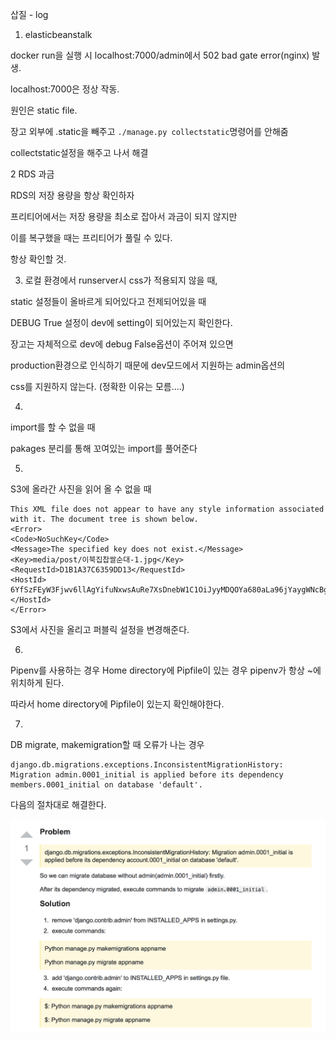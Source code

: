 삽질 - log 


1. elasticbeanstalk

docker run을 실행 시 localhost:7000/admin에서 502 bad gate error(nginx) 발생.

localhost:7000은 정상 작동. 

원인은 static file. 

장고 외부에 .static을 빼주고 `./manage.py collectstatic`명령어를 안해줌 

collectstatic설정을 해주고 나서 해결


2 RDS 과금

RDS의 저장 용량을 항상 확인하자 

프리티어에서는 저장 용량을 최소로 잡아서 과금이 되지 않지만

이를 복구했을 때는 프리티어가 풀릴 수 있다. 

항상 확인할 것. 



3. 로컬 환경에서 runserver시 css가 적용되지 않을 때,

static 설정들이 올바르게 되어있다고 전제되어있을 때

DEBUG True 설정이 dev에 setting이 되어있는지 확인한다. 

장고는 자체적으로 dev에 debug False옵션이 주어져 있으면

production환경으로 인식하기 때문에 dev모드에서 지원하는 admin옵션의 

css를 지원하지 않는다. (정확한 이유는 모름....)


4. 

import를 할 수 없을 때 

pakages 분리를 통해 꼬여있는 import를 풀어준다 



5.

S3에 올라간 사진을 읽어 올 수 없을 때 

```
This XML file does not appear to have any style information associated with it. The document tree is shown below.
<Error>
<Code>NoSuchKey</Code>
<Message>The specified key does not exist.</Message>
<Key>media/post/이북집찹쌀순대-1.jpg</Key>
<RequestId>D1B1A37C6359DD13</RequestId>
<HostId>
6YfSzFEyW3Fjwv6llAgYifuNxwsAuRe7XsDnebW1C1OiJyyMDQOYa680aLa96jYaygWNcBgst10=
</HostId>
</Error>
```

S3에서 사진을 올리고 퍼블릭 설정을 변경해준다. 


6. 

Pipenv를 사용하는 경우 Home directory에 Pipfile이 있는 경우 pipenv가 항상 ~에 위치하게 된다. 

따라서 home directory에 Pipfile이 있는지 확인해야한다.


7.

DB migrate, makemigration할 때 오류가 나는 경우 

```
django.db.migrations.exceptions.InconsistentMigrationHistory: Migration admin.0001_initial is applied before its dependency members.0001_initial on database 'default'.
```

다음의 절차대로 해결한다.

![에러 처리 절차](/assets/deploy/db_error_case.png)



